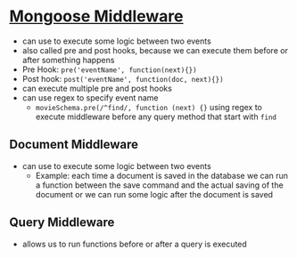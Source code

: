 # [Mongoose Middleware](https://mongoosejs.com/docs/middleware.html)
- can use to execute some logic between two events
- also called pre and post hooks, because we can execute them before or after something happens
- Pre Hook: `pre('eventName', function(next){})`
- Post hook: `post('eventName', function(doc, next){})`
- can execute multiple pre and post hooks
- can use regex to specify event name
    - `movieSchema.pre(/^find/, function (next) {}` using regex to execute middleware before any query method that start with `find`
## Document Middleware
- can use to execute some logic between two events
    - Example: each time a document is saved in the database we can run a function between the save command and the actual saving of the document or we can run some logic after the document is saved


## Query Middleware
- allows us to run functions before or after a query is executed